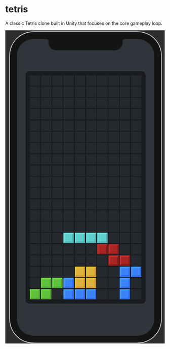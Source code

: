 # tetris
A classic Tetris clone built in Unity that focuses on the core gameplay loop.

![Alt text](/Screenshots/3.png)
